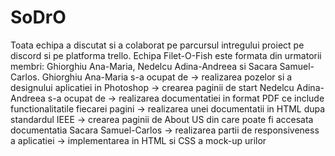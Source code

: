 # SoDrO
Toata echipa a discutat si a colaborat pe parcursul intregului proiect pe discord si pe platforma trello.
Echipa Filet-O-Fish este formata din urmatorii membri: Ghiorghiu Ana-Maria, Nedelcu Adina-Andreea si Sacara Samuel-Carlos.
Ghiorghiu Ana-Maria s-a ocupat de
	-> realizarea pozelor si a designului aplicatiei in Photoshop
	-> crearea paginii de start
Nedelcu Adina-Andreea s-a ocupat de
	-> realizarea documentatiei in format PDF ce include functionalitatile fiecarei pagini
	-> realizarea unei documentatii in HTML dupa standardul IEEE
	-> crearea paginii de About US din care poate fi accesata documentatia
Sacara Samuel-Carlos
	-> realizarea partii de responsiveness a aplicatiei
	-> implementarea in HTML si CSS a mock-up urilor

